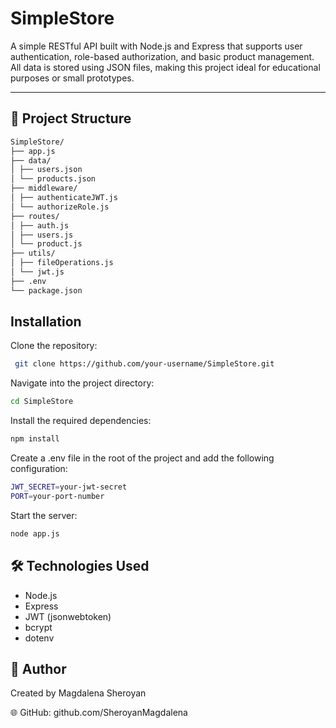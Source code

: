 # SimpleStore
A simple RESTful API built with Node.js and Express that supports user authentication, role-based authorization, and basic product management. All data is stored using JSON files, making this project ideal for educational purposes or small prototypes.

---

## 📁 Project Structure
```bash
SimpleStore/
├── app.js
├── data/
│ ├── users.json
│ └── products.json
├── middleware/
│ ├── authenticateJWT.js
│ └── authorizeRole.js
├── routes/
│ ├── auth.js
│ ├── users.js
│ └── product.js
├── utils/
│ ├── fileOperations.js
│ └── jwt.js
├── .env
└── package.json
```

## Installation

Clone the repository:
```bash
 git clone https://github.com/your-username/SimpleStore.git
```
Navigate into the project directory:
```bash
cd SimpleStore
```
Install the required dependencies:
```bash
npm install
```
Create a .env file in the root of the project and add the following configuration:
```bash
JWT_SECRET=your-jwt-secret
PORT=your-port-number
```
Start the server:
```bash
node app.js
```
## 🛠 Technologies Used
- Node.js
- Express
- JWT (jsonwebtoken)
- bcrypt
- dotenv

## 👤 Author
Created by Magdalena Sheroyan

🌐 GitHub: github.com/SheroyanMagdalena

    
